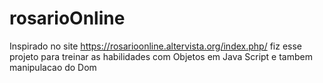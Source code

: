 # rosarioOnline

Inspirado no site https://rosarioonline.altervista.org/index.php/ fiz esse projeto para treinar as habilidades com Objetos em Java Script e tambem manipulacao do Dom
